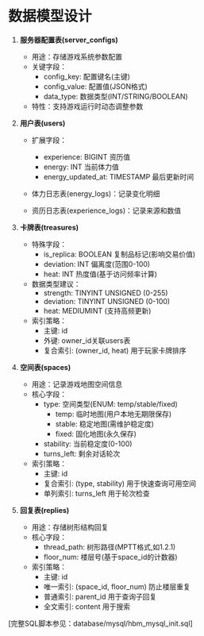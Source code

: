 # 数据模型设计

1. **服务器配置表(server_configs)**
   - 用途：存储游戏系统参数配置
   - 关键字段：
     - config_key: 配置键名(主键)
     - config_value: 配置值(JSON格式)
     - data_type: 数据类型(INT/STRING/BOOLEAN)
   - 特性：支持游戏运行时动态调整参数

2. **用户表(users)**
   - 扩展字段：
     - experience: BIGINT 资历值
     - energy: INT 当前体力值
     - energy_updated_at: TIMESTAMP 最后更新时间

   - 体力日志表(energy_logs)：记录变化明细
   - 资历日志表(experience_logs)：记录来源和数值

3. **卡牌表(treasures)**
   - 特殊字段：
     - is_replica: BOOLEAN 复制品标记(影响交易价值)
     - deviation: INT 偏离度(范围0-100)
     - heat: INT 热度值(基于访问频率计算)
   - 数据类型建议：
     - strength: TINYINT UNSIGNED (0-255)
     - deviation: TINYINT UNSIGNED (0-100)
     - heat: MEDIUMINT (支持高频更新)
   - 索引策略：
     - 主键: id
     - 外键: owner_id关联users表
     - 复合索引: (owner_id, heat) 用于玩家卡牌排序

4. **空间表(spaces)**
   - 用途：记录游戏地图空间信息
   - 核心字段：
     - type: 空间类型(ENUM: temp/stable/fixed)
       - temp: 临时地图(用户本地无期限保存)
       - stable: 稳定地图(需维护稳定度)
       - fixed: 固化地图(永久保存)
     - stability: 当前稳定度(0-100)
     - turns_left: 剩余对话轮次
   - 索引策略：
     - 主键: id
     - 复合索引: (type, stability) 用于快速查询可用空间
     - 单列索引: turns_left 用于轮次检查

5. **回复表(replies)**
   - 用途：存储树形结构回复
   - 核心字段：
     - thread_path: 树形路径(MPTT格式,如1.2.1)
     - floor_num: 楼层号(基于space_id的计数器)
   - 索引策略：
     - 主键: id
     - 唯一索引: (space_id, floor_num) 防止楼层重复
     - 普通索引: parent_id 用于查询子回复
     - 全文索引: content 用于搜索

[完整SQL脚本参见：database/mysql/hbm_mysql_init.sql]
